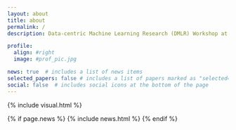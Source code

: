 ```yaml
---
layout: about
title: about
permalink: /
description: Data-centric Machine Learning Research (DMLR) Workshop at ICML 2023

profile:
  align: #right
  image: #prof_pic.jpg

news: true  # includes a list of news items
selected_papers: false # includes a list of papers marked as "selected={true}"
social: false  # includes social icons at the bottom of the page
---
```


{% include visual.html %}


{% if page.news %}
  {% include news.html %}
{% endif %}